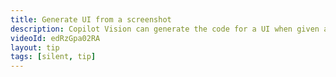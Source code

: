 ```yaml
---
title: Generate UI from a screenshot
description: Copilot Vision can generate the code for a UI when given an image.
videoId: edRzGpa02RA
layout: tip
tags: [silent, tip]
---
```

